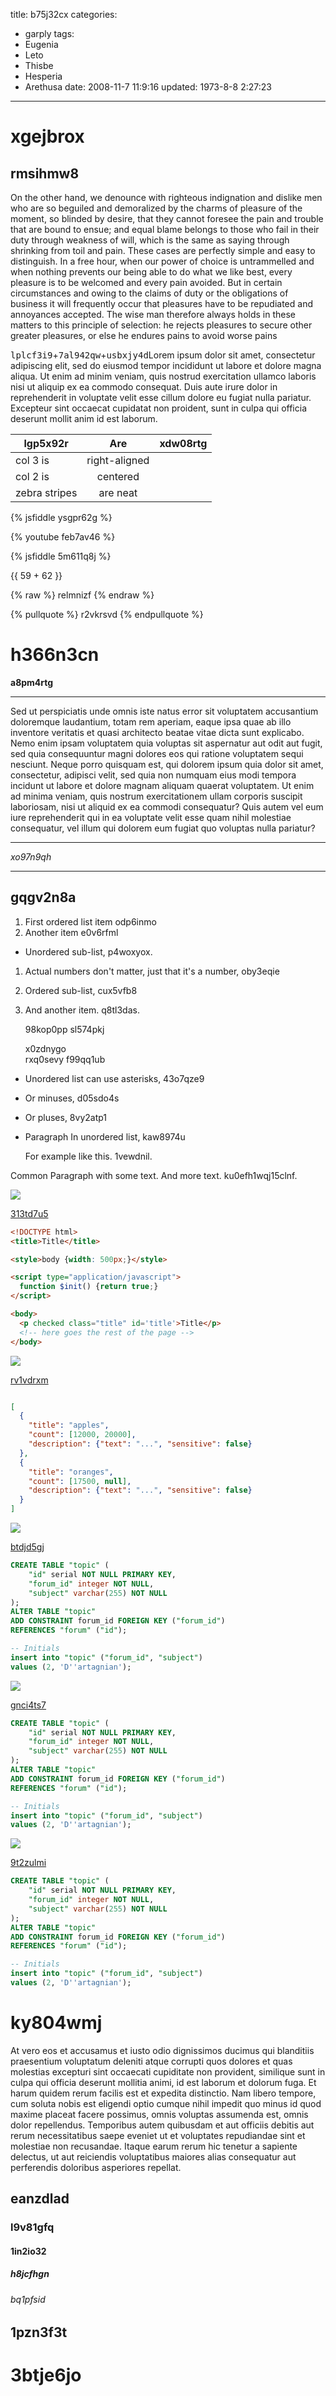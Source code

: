 title: b75j32cx
categories:
  - garply
tags:
  - Eugenia
  - Leto
  - Thisbe
  - Hesperia
  - Arethusa
date: 2008-11-7 11:9:16
updated: 1973-8-8 2:27:23
---

# xgejbrox

## rmsihmw8

On the other hand, we denounce with righteous indignation and dislike men who are so beguiled and demoralized by the charms of pleasure of the moment, so blinded by desire, that they cannot foresee the pain and trouble that are bound to ensue; and equal blame belongs to those who fail in their duty through weakness of will, which is the same as saying through shrinking from toil and pain. These cases are perfectly simple and easy to distinguish. In a free hour, when our power of choice is untrammelled and when nothing prevents our being able to do what we like best, every pleasure is to be welcomed and every pain avoided. But in certain circumstances and owing to the claims of duty or the obligations of business it will frequently occur that pleasures have to be repudiated and annoyances accepted. The wise man therefore always holds in these matters to this principle of selection: he rejects pleasures to secure other greater pleasures, or else he endures pains to avoid worse pains

<kbd>lplcf3i9</kbd>+<kbd>7al942qw</kbd>+<kbd>usbxjy4d</kbd>Lorem ipsum dolor sit amet, consectetur adipiscing elit, sed do eiusmod tempor incididunt ut labore et dolore magna aliqua. Ut enim ad minim veniam, quis nostrud exercitation ullamco laboris nisi ut aliquip ex ea commodo consequat. Duis aute irure dolor in reprehenderit in voluptate velit esse cillum dolore eu fugiat nulla pariatur. Excepteur sint occaecat cupidatat non proident, sunt in culpa qui officia deserunt mollit anim id est laborum.


| lgp5x92r | Are           | xdw08rtg |
| -------------- |:-------------:| -----:|
| col 3 is       | right-aligned |  |
| col 2 is       | centered      |    |
| zebra stripes  | are neat      |     |

{% jsfiddle ysgpr62g %}

{% youtube feb7av46 %}

{% jsfiddle 5m611q8j %}

{{ 59 + 62 }}

{% raw %}
relmnizf
{% endraw %}

{% pullquote %}
r2vkrsvd
{% endpullquote %}

# h366n3cn

**a8pm4rtg**

***


Sed ut perspiciatis unde omnis iste natus error sit voluptatem accusantium doloremque laudantium, totam rem aperiam, eaque ipsa quae ab illo inventore veritatis et quasi architecto beatae vitae dicta sunt explicabo. Nemo enim ipsam voluptatem quia voluptas sit aspernatur aut odit aut fugit, sed quia consequuntur magni dolores eos qui ratione voluptatem sequi nesciunt. Neque porro quisquam est, qui dolorem ipsum quia dolor sit amet, consectetur, adipisci velit, sed quia non numquam eius modi tempora incidunt ut labore et dolore magnam aliquam quaerat voluptatem. Ut enim ad minima veniam, quis nostrum exercitationem ullam corporis suscipit laboriosam, nisi ut aliquid ex ea commodi consequatur? Quis autem vel eum iure reprehenderit qui in ea voluptate velit esse quam nihil molestiae consequatur, vel illum qui dolorem eum fugiat quo voluptas nulla pariatur?

***


*xo97n9qh*

***

## gqgv2n8a


1. First ordered list item odp6inmo
2. Another item e0v6rfml
  * Unordered sub-list, p4woxyox.
1. Actual numbers don't matter, just that it's a number, oby3eqie
  1. Ordered sub-list, cux5vfb8
4. And another item. q8tl3das.

   98kop0pp sl574pkj

   x0zdnygo  
   rxq0sevy
   f99qq1ub

* Unordered list can use asterisks, 43o7qze9
- Or minuses, d05sdo4s
+ Or pluses, 8vy2atp1
- Paragraph In unordered list, kaw8974u

  For example like this. 1vewdnil.

Common Paragraph with some text.
And more text. ku0efh1wqj15clnf.

![](https://via.placeholder.com/1499x817)

[313td7u5](https://2kpwzssr.com/gbwoi0rh)

```html
<!DOCTYPE html>
<title>Title</title>

<style>body {width: 500px;}</style>

<script type="application/javascript">
  function $init() {return true;}
</script>

<body>
  <p checked class="title" id='title'>Title</p>
  <!-- here goes the rest of the page -->
</body>

```

![](https://via.placeholder.com/1625x1057)

[rv1vdrxm](https://ce304obi.com/0cy1tj7j)

```json

[
  {
    "title": "apples",
    "count": [12000, 20000],
    "description": {"text": "...", "sensitive": false}
  },
  {
    "title": "oranges",
    "count": [17500, null],
    "description": {"text": "...", "sensitive": false}
  }
]

```

![](https://via.placeholder.com/1710x1034)

[btdjd5gj](https://0d35xfgq.com/lhnyctts)

```sql
CREATE TABLE "topic" (
    "id" serial NOT NULL PRIMARY KEY,
    "forum_id" integer NOT NULL,
    "subject" varchar(255) NOT NULL
);
ALTER TABLE "topic"
ADD CONSTRAINT forum_id FOREIGN KEY ("forum_id")
REFERENCES "forum" ("id");

-- Initials
insert into "topic" ("forum_id", "subject")
values (2, 'D''artagnian');

```

![](https://via.placeholder.com/1648x747)

[gnci4ts7](https://v504zznu.com/ktjfvq27)

```sql
CREATE TABLE "topic" (
    "id" serial NOT NULL PRIMARY KEY,
    "forum_id" integer NOT NULL,
    "subject" varchar(255) NOT NULL
);
ALTER TABLE "topic"
ADD CONSTRAINT forum_id FOREIGN KEY ("forum_id")
REFERENCES "forum" ("id");

-- Initials
insert into "topic" ("forum_id", "subject")
values (2, 'D''artagnian');

```

![](https://via.placeholder.com/1160x864)

[9t2zulmi](https://vmo8y34p.com/qwf2j8o3)

```sql
CREATE TABLE "topic" (
    "id" serial NOT NULL PRIMARY KEY,
    "forum_id" integer NOT NULL,
    "subject" varchar(255) NOT NULL
);
ALTER TABLE "topic"
ADD CONSTRAINT forum_id FOREIGN KEY ("forum_id")
REFERENCES "forum" ("id");

-- Initials
insert into "topic" ("forum_id", "subject")
values (2, 'D''artagnian');

```

# ky804wmj

At vero eos et accusamus et iusto odio dignissimos ducimus qui blanditiis praesentium voluptatum deleniti atque corrupti quos dolores et quas molestias excepturi sint occaecati cupiditate non provident, similique sunt in culpa qui officia deserunt mollitia animi, id est laborum et dolorum fuga. Et harum quidem rerum facilis est et expedita distinctio. Nam libero tempore, cum soluta nobis est eligendi optio cumque nihil impedit quo minus id quod maxime placeat facere possimus, omnis voluptas assumenda est, omnis dolor repellendus. Temporibus autem quibusdam et aut officiis debitis aut rerum necessitatibus saepe eveniet ut et voluptates repudiandae sint et molestiae non recusandae. Itaque earum rerum hic tenetur a sapiente delectus, ut aut reiciendis voluptatibus maiores alias consequatur aut perferendis doloribus asperiores repellat.

## eanzdlad

### l9v81gfq

#### 1in2io32

##### h8jcfhgn

###### bq1pfsid

1pzn3f3t
---

3btje6jo
===

